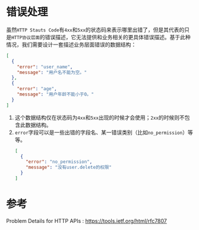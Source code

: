 # 错误处理
虽然`HTTP Stauts Code`有`4xx`和`5xx`的状态码来表示哪里出错了，但是其代表的只是`HTTP协议层面`的错误描述，它无法提供和业务相关的更具体错误描述。基于此种情况，我们需要设计一套描述业务层面错误的数据结构：

```json
[
  {
    "error": "user_name",
    "message": "用户名不能为空。"
  },
  {
    "error": "age",
    "message": "用户年龄不能小于0。"
  }
]
```

1. 这个数据结构仅在状态码为`4xx`和`5xx`出现的时候才会使用；`2xx`的时候则不包含此数据结构。
2. `error`字段可以是一些出错的字段名、某一错误类别（比如`no_permission`）等等。
    ```json
    [
      {
        "error": "no_permission",
        "message": "没有user.delete的权限"
      }
    ]
    ```

# 参考

Problem Details for HTTP APIs : https://tools.ietf.org/html/rfc7807

